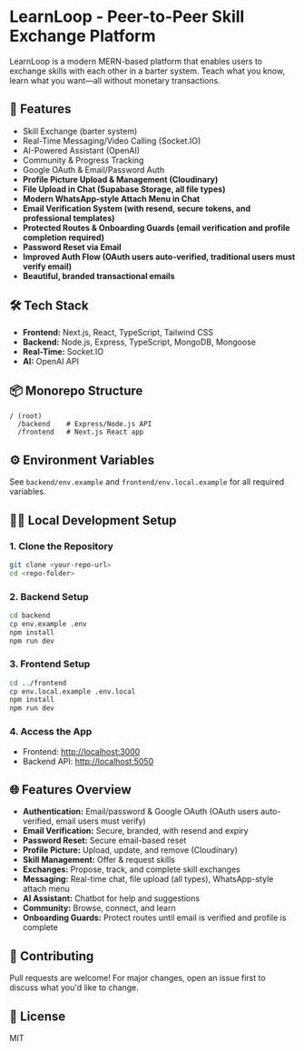 # LearnLoop - Peer-to-Peer Skill Exchange Platform

LearnLoop is a modern MERN-based platform that enables users to exchange skills with each other in a barter system. Teach what you know, learn what you want—all without monetary transactions.

## 🚀 Features
- Skill Exchange (barter system)
- Real-Time Messaging/Video Calling (Socket.IO)
- AI-Powered Assistant (OpenAI)
- Community & Progress Tracking
- Google OAuth & Email/Password Auth
- **Profile Picture Upload & Management (Cloudinary)**
- **File Upload in Chat (Supabase Storage, all file types)**
- **Modern WhatsApp-style Attach Menu in Chat**
- **Email Verification System (with resend, secure tokens, and professional templates)**
- **Protected Routes & Onboarding Guards (email verification and profile completion required)**
- **Password Reset via Email**
- **Improved Auth Flow (OAuth users auto-verified, traditional users must verify email)**
- **Beautiful, branded transactional emails**

## 🛠️ Tech Stack
- **Frontend:** Next.js, React, TypeScript, Tailwind CSS
- **Backend:** Node.js, Express, TypeScript, MongoDB, Mongoose
- **Real-Time:** Socket.IO
- **AI:** OpenAI API

## 📦 Monorepo Structure
```
/ (root)
  /backend    # Express/Node.js API
  /frontend   # Next.js React app
```

## ⚙️ Environment Variables
See `backend/env.example` and `frontend/env.local.example` for all required variables.

## 🧑‍💻 Local Development Setup

### 1. Clone the Repository
```bash
git clone <your-repo-url>
cd <repo-folder>
```

### 2. Backend Setup
```bash
cd backend
cp env.example .env
npm install
npm run dev
```

### 3. Frontend Setup
```bash
cd ../frontend
cp env.local.example .env.local
npm install
npm run dev
```

### 4. Access the App
- Frontend: [http://localhost:3000](http://localhost:3000)
- Backend API: [http://localhost:5050](http://localhost:5050)

## 🌐 Features Overview
- **Authentication:** Email/password & Google OAuth (OAuth users auto-verified, email users must verify)
- **Email Verification:** Secure, branded, with resend and expiry
- **Password Reset:** Secure email-based reset
- **Profile Picture:** Upload, update, and remove (Cloudinary)
- **Skill Management:** Offer & request skills
- **Exchanges:** Propose, track, and complete skill exchanges
- **Messaging:** Real-time chat, file upload (all types), WhatsApp-style attach menu
- **AI Assistant:** Chatbot for help and suggestions
- **Community:** Browse, connect, and learn
- **Onboarding Guards:** Protect routes until email is verified and profile is complete

## 🤝 Contributing
Pull requests are welcome! For major changes, open an issue first to discuss what you'd like to change.

## 📄 License
MIT 
